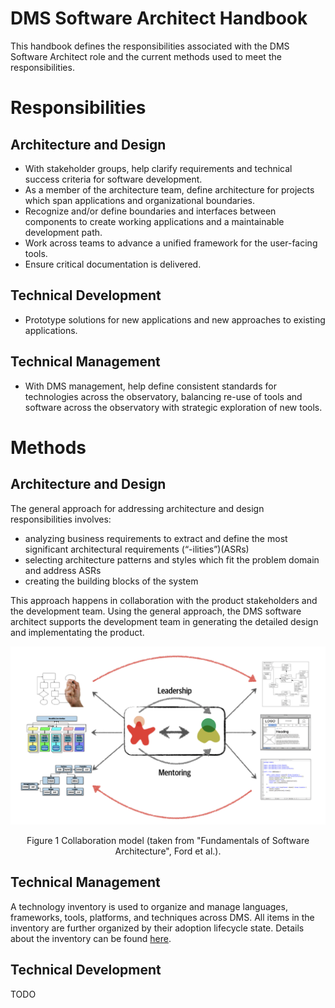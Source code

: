 # DMS Software Architect Handbook
This handbook defines the responsibilities associated with the DMS Software Architect role and the current methods used to meet the responsibilities.

# Responsibilities
## Architecture and Design
* With stakeholder groups, help clarify requirements and technical success criteria for software development.
* As a member of the architecture team, define architecture for projects which span applications and organizational boundaries.
* Recognize and/or define boundaries and interfaces between components to create working applications and a maintainable development path.
* Work across teams to advance a unified framework for the user-facing tools.
* Ensure critical documentation is delivered.
## Technical Development
* Prototype solutions for new applications and new approaches to existing applications.
## Technical Management
* With DMS management, help define consistent standards for technologies across the observatory, balancing re-use of tools and software across the observatory with strategic exploration of new tools.

# Methods
## Architecture and Design
The general approach for addressing architecture and design responsibilities involves:
* analyzing business requirements to extract and define the most significant architectural requirements (“-ilities”)(ASRs) 
* selecting architecture patterns and styles which fit the problem domain and address ASRs
* creating the building blocks of the system 

This approach happens in collaboration with the product stakeholders and the development team. Using the general approach, the DMS software architect supports the development team in generating the detailed design and implementating the product.

<p align="center">
  <img src="https://github.com/whiteheaddmark/DMS-Software-Architect-Handbook/blob/master/images/ArchitecturalThinking.png?raw=true">
</p>
<div align="center">Figure 1 Collaboration model (taken from "Fundamentals of Software Architecture", Ford et al.).</div>

## Technical Management
A technology inventory is used to organize and manage languages, frameworks, tools, platforms, and techniques across DMS. All items in the inventory are further organized by their adoption lifecycle state. Details about the inventory can be found [here](https://github.com/whiteheaddmark/Technology-Inventory).

## Technical Development
TODO